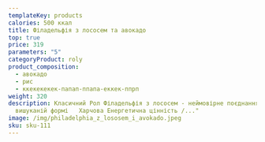 ```yaml
---
templateKey: products
calories: 500 ккал
title: Філадельфія з лососем та авокадо
top: true
price: 319
parameters: "5"
categoryProduct: roly
product_composition:
  - авокадо
  - рис
  - ккекекекек-папап-ппапа-еккек-ппрп
weight: 320
description: Класичний Рол Філадельфія з лососем - неймовірне поєднання у
  вишуканій формі   Харчова Енергетична цінність /..."
image: /img/philadelphia_z_lososem_i_avokado.jpeg
sku: sku-111
---
```

